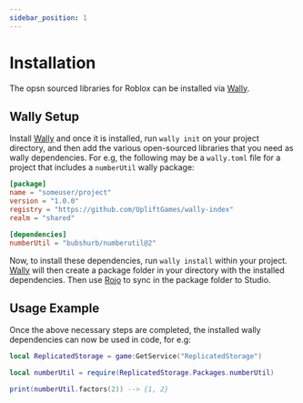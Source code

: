 ```yaml
---
sidebar_position: 1
---
```


# Installation

The opsn sourced libraries for Roblox can be installed via [Wally](https://wally.run/).

## Wally Setup

Install [Wally](https://wally.run/) and once it is installed, run `wally init` on your project directory, and then add the various open-sourced libraries that you need
as wally dependencies. For e.g, the following may be a `wally.toml` file for a project that includes a `numberUtil` wally package:

```toml
[package]
name = "someuser/project"
version = "1.0.0"
registry = "https://github.com/UpliftGames/wally-index"
realm = "shared"

[dependencies]
numberUtil = "bubshurb/numberutil@2"
```

Now, to install these dependencies, run `wally install` within your project. [Wally](https://wally.run/) will then create a package folder in your directory with the installed dependencies. Then use [Rojo](https://rojo.space/) to sync in the package folder to Studio.

## Usage Example

Once the above necessary steps are completed, the installed wally dependencies can now be used in code, for e.g:

```lua
local ReplicatedStorage = game:GetService("ReplicatedStorage")

local numberUtil = require(ReplicatedStorage.Packages.numberUtil)

print(numberUtil.factors(2)) --> {1, 2}
```
